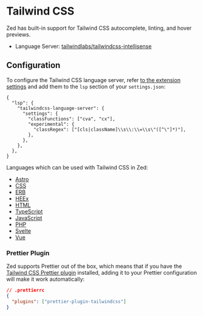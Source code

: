 # Tailwind CSS

Zed has built-in support for Tailwind CSS autocomplete, linting, and hover previews.

- Language Server: [tailwindlabs/tailwindcss-intellisense](https://github.com/tailwindlabs/tailwindcss-intellisense)

## Configuration

To configure the Tailwind CSS language server, refer [to the extension settings](https://github.com/tailwindlabs/tailwindcss-intellisense?tab=readme-ov-file#extension-settings) and add them to the `lsp` section of your `settings.json`:

```jsonc
{
  "lsp": {
    "tailwindcss-language-server": {
      "settings": {
        "classFunctions": ["cva", "cx"],
        "experimental": {
          "classRegex": ["[cls|className]\\s\\:\\=\\s\"([^\"]*)"],
        },
      },
    },
  },
}
```

Languages which can be used with Tailwind CSS in Zed:

- [Astro](./astro.md)
- [CSS](./css.md)
- [ERB](./ruby.md)
- [HEEx](./elixir.md#heex)
- [HTML](./html.md)
- [TypeScript](./typescript.md)
- [JavaScript](./javascript.md)
- [PHP](./php.md)
- [Svelte](./svelte.md)
- [Vue](./vue.md)

### Prettier Plugin

Zed supports Prettier out of the box, which means that if you have the [Tailwind CSS Prettier plugin](https://github.com/tailwindlabs/prettier-plugin-tailwindcss) installed, adding it to your Prettier configuration will make it work automatically:

```json
// .prettierrc
{
  "plugins": ["prettier-plugin-tailwindcss"]
}
```
